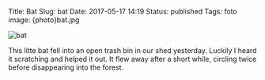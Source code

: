 Title: Bat
Slug: bat
Date: 2017-05-17 14:19
Status: published
Tags: foto
image: {photo}bat.jpg

![bat]({photo}bat.jpg "bat")

This litte bat fell into an open trash bin in our shed yesterday. Luckily I
heard it scratching and helped it out. It flew away after a short
while, circling twice before disappearing into the forest.
